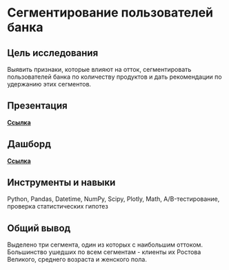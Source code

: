 # Сегментирование пользователей банка

## Цель исследования
Выявить признаки, которые влияют на отток, сегментировать пользователей банка по количеству продуктов и дать рекомендации по удержанию этих сегментов.

## Презентация
[**Ссылка**](https://drive.google.com/file/d/1b3BrG9QYZJpMUZZacZXjlACkU3mhnoOi/view?usp=sharing)

## Дашборд
[**Ссылка**](https://public.tableau.com/app/profile/marina8142/viz/Dashboard_16546294810220/Dashboard1?publish=yes>)

## Инструменты и навыки
Python, Pandas, Datetime, NumPy, Scipy, Plotly, Math, A/B-тестирование, проверка статистических гипотез

## Общий вывод
Выделено три сегмента, один из которых с наибольшим оттоком. Большинство ушедших по всем
сегментам - клиенты их Ростова Великого, среднего возраста и женского пола.